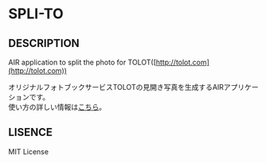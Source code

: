SPLI-TO
=======

DESCRIPTION
-------
AIR application to split the photo for TOLOT([http://tolot.com](http://tolot.com))

オリジナルフォトブックサービスTOLOTの見開き写真を生成するAIRアプリケーションです。  
使い方の詳しい情報は[こちら](http://www.littlepad.net/blog/2012/07/30/080453)。

LISENCE
-------
MIT License
